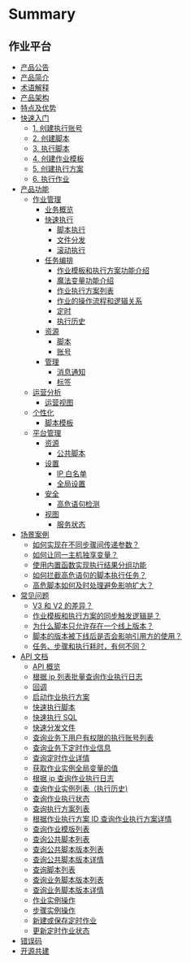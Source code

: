 # Summary

## 作业平台
* [产品公告](https://bk.tencent.com/s-mart/community/question/4147)
* [产品简介](UserGuide/Introduction/What-is-Job.md)
* [术语解释](UserGuide/Introduction/Terms.md)
* [产品架构](UserGuide/Introduction/Architecture.md)
* [特点及优势](UserGuide/Introduction/Benefits.md)
* [快速入门]()
    * [1. 创建执行账号](UserGuide/Quick-Starts/1.Create-system-account.md)
    * [2. 创建脚本](UserGuide/Quick-Starts/2.Create-a-Bash-script.md)
    * [3. 执行脚本](UserGuide/Quick-Starts/3.Try-to-run-the-script.md)
    * [4. 创建作业模板](UserGuide/Quick-Starts/4.Create-a-Job-template.md)
    * [5. 创建执行方案](UserGuide/Quick-Starts/5.Create-a-plan-under-Job-template.md)
    * [6. 执行作业](UserGuide/Quick-Starts/6.Try-to-run-the-Job-plan.md)
* [产品功能]()
    * [作业管理]()
        * [业务概览](UserGuide/Features/Home.md)
        * [快速执行]()
            * [脚本执行](UserGuide/Features/One-time-script-exec.md)
            * [文件分发](UserGuide/Features/One-time-file-transfer.md)
            * [滚动执行](UserGuide/Features/Rolling-execute.md)
        * [任务编排]()
            * [作业模板和执行方案功能介绍](UserGuide/Features/Jobs.md)
            * [魔法变量功能介绍](UserGuide/Features/Magic-vars.md)
            * [作业执行方案列表](UserGuide/Features/Job-plans.md)
            * [作业的操作流程和逻辑关系](UserGuide/Features/Jobs-operation-flow-and-logical-relationship.md)
            * [定时](UserGuide/Features/Crons.md)
            * [执行历史](UserGuide/Features/History.md)
        * [资源]()
            * [脚本](UserGuide/Features/Scripts.md)
            * [账号](UserGuide/Features/Accounts.md)
        * [管理]()
            * [消息通知](UserGuide/Features/Notification.md)
            * [标签](UserGuide/Features/Tags-management.md)
    * [运营分析]()
        * [运营视图](UserGuide/Features/Dashboard.md)
    * [个性化]()
        * [脚本模板](UserGuide/Features/Script-template.md)
    * [平台管理]()
        * [资源]()
            * [公共脚本](UserGuide/Features/Public-Scripts.md)
        * [设置]()
            * [IP 白名单](UserGuide/Features/IP-white_list.md)
            * [全局设置](UserGuide/Features/Settings.md)
        * [安全]()
            * [高危语句检测](UserGuide/Features/High-risk-grammar.md)
        * [视图]()
            * [服务状态](UserGuide/Features/Service-states.md)
* [场景案例]()
    * [如何实现在不同步骤间传递参数？](UserGuide/Best-Practices/How-to-pass-params-through-steps.md)
    * [如何让同一主机独享变量？](UserGuide/Best-Practices/How-to-make-same-host-have-its-own-namespace.md)
    * [使用内置函数实现执行结果分组功能](UserGuide/Best-Practices/Use-built-in-functions-to-make-exec-result-grouping.md)
    * [如何拦截高危语句的脚本执行任务？](UserGuide/Best-Practices/How-to-block-high-risk-script-execution.md)
    * [高危脚本如何及时处理避免影响扩大？](UserGuide/Best-Practices/How-to-stop-the-spread-of-the-problem-script-immediately.md)
* [常见问题]()
    * [V3 和 V2 的差异？](UserGuide/FAQs/Whats-the-diffrent-between-v2-and-v3.md)
    * [作业模板和执行方案的同步触发逻辑是？](UserGuide/FAQs/what-changes-will-cause-plan-outofsync-with-template.md)
    * [为什么脚本只允许存在一个线上版本？](UserGuide/FAQs/why-script-only-allow-one-online-version.md)
    * [脚本的版本被下线后是否会影响引用方的使用？](UserGuide/FAQs/will-script-ver-offline-affect-the-use-of-reference-plan.md)
    * [任务、步骤和执行耗时，有何不同？](UserGuide/FAQs/Whats-the-difference-of-duration-between-task-step-and-execution.md)
* [API 文档]()
    * [API 概览](APIDocs/README.md)
    * [根据 ip 列表批量查询作业执行日志](APIDocs/zh_hans/batch_get_job_instance_ip_log.md)
    * [回调](APIDocs/zh_hans/callback_protocol.md)
    * [启动作业执行方案](APIDocs/zh_hans/execute_job_plan.md)
    * [快速执行脚本](APIDocs/zh_hans/fast_execute_script.md)
    * [快速执行 SQL](APIDocs/zh_hans/fast_execute_sql.md)
    * [快速分发文件](APIDocs/zh_hans/fast_transfer_file.md)
    * [查询业务下用户有权限的执行账号列表](APIDocs/zh_hans/get_account_list.md)
    * [查询业务下定时作业信息](APIDocs/zh_hans/get_cron_list.md)
    * [查询定时作业详情](APIDocs/zh_hans/get_cron_detail.md)
    * [获取作业实例全局变量的值](APIDocs/zh_hans/get_job_instance_global_var_value.md)
    * [根据 ip 查询作业执行日志](APIDocs/zh_hans/get_job_instance_ip_log.md)
    * [查询作业实例列表（执行历史)](APIDocs/zh_hans/get_job_instance_list.md)
    * [查询作业执行状态](APIDocs/zh_hans/get_job_instance_status.md)
    * [查询执行方案列表](APIDocs/zh_hans/get_job_plan_list.md)
    * [根据作业执行方案 ID 查询作业执行方案详情](APIDocs/zh_hans/get_job_plan_detail.md)
    * [查询作业模版列表](APIDocs/zh_hans/get_job_template_list.md)
    * [查询公共脚本列表](APIDocs/zh_hans/get_public_script_list.md)
    * [查询公共脚本版本列表](APIDocs/zh_hans/get_public_script_version_list.md)
    * [查询公共脚本版本详情](APIDocs/zh_hans/get_public_script_version_detail.md)
    * [查询脚本列表](APIDocs/zh_hans/get_script_list.md)
    * [查询业务脚本版本列表](APIDocs/zh_hans/get_script_version_list.md)
    * [查询业务脚本版本详情](APIDocs/zh_hans/get_script_version_detail.md)
    * [作业实例操作](APIDocs/zh_hans/operate_job_instance.md)
    * [步骤实例操作](APIDocs/zh_hans/operate_step_instance.md)
    * [新建或保存定时作业](APIDocs/zh_hans/save_cron.md)
    * [更新定时作业状态](APIDocs/zh_hans/update_cron_status.md)
* [错误码](ErrorCode/job_error_code.md)
* [开源共建](https://github.com/TencentBlueKing/bk-job)

